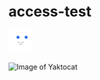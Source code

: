 # access-test

![Gopher Icon](icon-lang-go.svg)

![Image of Yaktocat](https://octodex.github.com/images/yaktocat.png)
